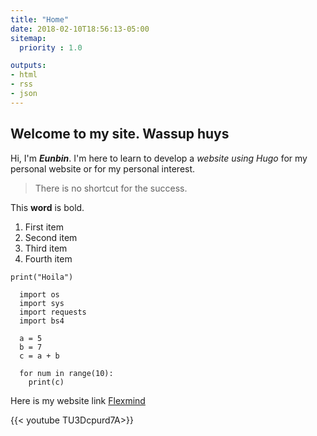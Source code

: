 ```yaml
---
title: "Home"
date: 2018-02-10T18:56:13-05:00
sitemap:
  priority : 1.0

outputs:
- html
- rss
- json
---
```


## Welcome to my site. Wassup huys

Hi, I'm ***Eunbin***. I'm here to learn to develop a *website using Hugo* for my personal website or for my personal interest.

> There is no shortcut for the success.

This **word** is bold.

1. First item
2. Second item
3. Third item
4. Fourth item

`print("Hoila")`


```
  import os
  import sys
  import requests
  import bs4

  a = 5
  b = 7
  c = a + b

  for num in range(10):
    print(c)
```

Here is my website link [Flexmind](https://www.flexmind.co/)

{{< youtube TU3Dcpurd7A>}}


